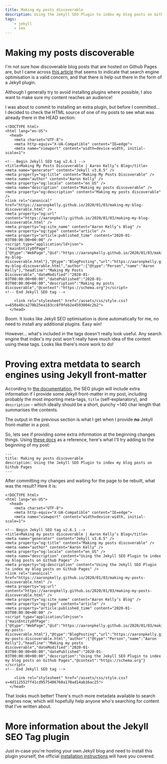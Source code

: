 ```yaml
---
title: Making my posts discoverable
description: Using the Jekyll SEO Plugin to index my blog posts on Github Pages
tags:
    - jekyll
    - seo
---
```


# Making my posts discoverable

I'm not sure how discoverable blog posts that are hosted on Github Pages are, but I came across [this article](https://github.blog/2016-05-10-better-discoverability-for-github-pages-sites/) that seems to indicate that search engine optimisation is a valid concern, and that there is help out there in the form of a Jekyll plugin.

Although I generally  try to avoid installing plugins where possible, I also want to make sure my content reaches an audience!

I was about to commit to installing an extra plugin, but before I committed... I decided to check the HTML source of one of my posts to see what was already there in the HEAD section:

```
<!DOCTYPE html>
<html lang="en-US">
  <head>
    <meta charset="UTF-8">
    <meta http-equiv="X-UA-Compatible" content="IE=edge">
    <meta name="viewport" content="width=device-width, initial-scale=1">

<!-- Begin Jekyll SEO tag v2.6.1 -->
<title>Making My Posts Discoverable | Aaron Kelly’s Blog</title>
<meta name="generator" content="Jekyll v3.8.5" />
<meta property="og:title" content="Making My Posts Discoverable" />
<meta name="author" content="Aaron Kelly" />
<meta property="og:locale" content="en_US" />
<meta name="description" content="Making my posts discoverable" />
<meta property="og:description" content="Making my posts discoverable" />
<link rel="canonical" href="https://aaronpkelly.github.io/2020/01/03/making-my-blog-discoverable.html" />
<meta property="og:url" content="https://aaronpkelly.github.io/2020/01/03/making-my-blog-discoverable.html" />
<meta property="og:site_name" content="Aaron Kelly’s Blog" />
<meta property="og:type" content="article" />
<meta property="article:published_time" content="2020-01-03T00:00:00+00:00" />
<script type="application/ld+json">
{"mainEntityOfPage":{"@type":"WebPage","@id":"https://aaronpkelly.github.io/2020/01/03/making-my-blog-discoverable.html"},"@type":"BlogPosting","url":"https://aaronpkelly.github.io/2020/01/03/making-my-blog-discoverable.html","author":{"@type":"Person","name":"Aaron Kelly"},"headline":"Making My Posts Discoverable","dateModified":"2020-01-03T00:00:00+00:00","datePublished":"2020-01-03T00:00:00+00:00","description":"Making my posts discoverable","@context":"https://schema.org"}</script>
<!-- End Jekyll SEO tag -->

    <link rel="stylesheet" href="/assets/css/style.css?v=650a48ca270b25ea183cc8f9feb2e4593004c2b2">
  </head>
```

Boom. It looks like Jekyll SEO optimisation is done automatically for me, no need to install any additional plugins. Easy win!

However... what's included in the tags doesn't really look useful. Any search engine that index's my post won't really have much idea of the content using these tags. Looks like there's more work to do!

# Proving extra metdata to search engines using Jekyll front-matter

According to [the documentation](https://github.com/jekyll/jekyll-seo-tag/blob/master/docs/usage.md), the SEO plugin will include extra information if I provide some Jekyll front-matter in my post, including probably the most importing meta-tags, `title` (self-explanatory), and `description` - which ideally should be a short, punchy ~140 char length that summarises the contents.

The output in the previous section is what I get when I provide **no** Jekyll front-matter in a post.

So, lets see if providing some extra information at the beginning changes things. Using [these docs](https://jekyllrb.com/docs/front-matter/) as a reference, here's what I'll try adding to the beginning of my post:

```
---
title: Making my posts discoverable
description: Using the Jekyll SEO Plugin to index my blog posts on Github Pages
---
```

After committing my changes and waiting for the page to be rebuilt, what was the result? Here it is:

```
<!DOCTYPE html>
<html lang="en-US">
  <head>
    <meta charset="UTF-8">
    <meta http-equiv="X-UA-Compatible" content="IE=edge">
    <meta name="viewport" content="width=device-width, initial-scale=1">

<!-- Begin Jekyll SEO tag v2.6.1 -->
<title>Making my posts discoverable | Aaron Kelly’s Blog</title>
<meta name="generator" content="Jekyll v3.8.5" />
<meta property="og:title" content="Making my posts discoverable" />
<meta name="author" content="Aaron Kelly" />
<meta property="og:locale" content="en_US" />
<meta name="description" content="Using the Jekyll SEO Plugin to index my blog posts on Github Pages" />
<meta property="og:description" content="Using the Jekyll SEO Plugin to index my blog posts on Github Pages" />
<link rel="canonical" href="https://aaronpkelly.github.io/2020/01/03/making-my-posts-discoverable.html" />
<meta property="og:url" content="https://aaronpkelly.github.io/2020/01/03/making-my-posts-discoverable.html" />
<meta property="og:site_name" content="Aaron Kelly’s Blog" />
<meta property="og:type" content="article" />
<meta property="article:published_time" content="2020-01-03T00:00:00+00:00" />
<script type="application/ld+json">
{"mainEntityOfPage":{"@type":"WebPage","@id":"https://aaronpkelly.github.io/2020/01/03/making-my-posts-discoverable.html"},"@type":"BlogPosting","url":"https://aaronpkelly.github.io/2020/01/03/making-my-posts-discoverable.html","author":{"@type":"Person","name":"Aaron Kelly"},"headline":"Making my posts discoverable","dateModified":"2020-01-03T00:00:00+00:00","datePublished":"2020-01-03T00:00:00+00:00","description":"Using the Jekyll SEO Plugin to index my blog posts on Github Pages","@context":"https://schema.org"}</script>
<!-- End Jekyll SEO tag -->

    <link rel="stylesheet" href="/assets/css/style.css?v=4d112552ff41cd9575406760a170ad14ab16ac25">
  </head>
```

That looks much better! There's much more metadata available to search engines now, which will hopefully help anyone who's searching for content that I've written about.

# More information about the Jekyll SEO Tag plugin

Just in-case you're hosting your own Jekyll blog and need to install this plugin yourself, the official [installation instructions](https://github.com/jekyll/jekyll-seo-tag/blob/master/docs/installation.md) will have you covered.